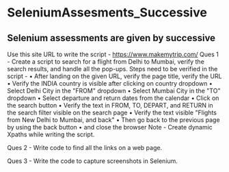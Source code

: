 # SeleniumAssesments_Successive
Selenium assessments are given by successive 
------------------------------------------------

Use this site URL to write the script - https://www.makemytrip.com/
Ques 1 - Create a script to search for a flight from Delhi to Mumbai, verify the search results, and handle all the pop-ups.
Steps need to be verified in the script - 
    • After landing on the given URL, verify the page title, verify the URL
    • Verify the INDIA country is visible after clicking on country dropdown
    • Select Delhi City in the "FROM" dropdown 
    • Select Mumbai City in the "TO" dropdown
    • Select departure and return dates from the calendar
    • Click on the search button 
    • Verify the text in FROM, TO, DEPART, and RETURN in the search filter visible on the search page
    • Verify the text visible "Flights from New Delhi to Mumbai, and back"
    • Then go back to the previous page by using the back button 
    • and close the browser 
Note - Create dynamic Xpaths while writing the script.

Ques 2 - Write code to find all the links on a web page.

Ques 3 - Write the code to capture screenshots in Selenium.
